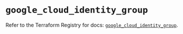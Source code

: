 # `google_cloud_identity_group`

Refer to the Terraform Registry for docs: [`google_cloud_identity_group`](https://registry.terraform.io/providers/hashicorp/google/6.27.0/docs/resources/cloud_identity_group).
